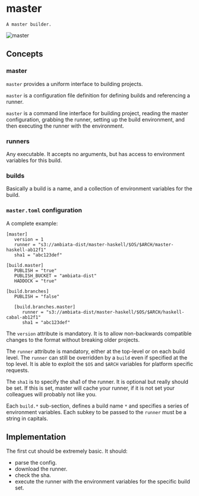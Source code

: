master
======

```
A master builder.
```

![master](http://vignette3.wikia.nocookie.net/lego/images/9/97/VitruviusTheAwesome.jpg/revision/latest?cb=20131123165335)

Concepts
--------

### master

`master` provides a uniform interface to building projects.

`master` is a configuration file definition for defining builds and
referencing a runner.

`master` is a command line interface for building project, reading
the master configuration, grabbing the runner, setting up the build
environment, and then executing the runner with the environment.

### runners

Any executable. It accepts no arguments, but has access to
environment variables for this build.

### builds

Basically a build is a name, and a collection of environment variables
for the build.

### `master.toml` configuration

A complete example:

```
[master]
   version = 1
   runner = "s3://ambiata-dist/master-haskell/$OS/$ARCH/master-haskell-ab12f1"
   sha1 = "abc123def"

[build.master]
   PUBLISH = "true"
   PUBLISH_BUCKET = "ambiata-dist"
   HADDOCK = "true"

[build.branches]
   PUBLISH = "false"

   [build.branches.master]
      runner = "s3://ambiata-dist/master-haskell/$OS/$ARCH/haskell-cabal-ab12f1"
      sha1 = "abc123def"

```

The `version` attribute is mandatory. It is to allow non-backwards compatible
changes to the format without breaking older projects.

The `runner` attribute is mandatory, either at the top-level or on each build
level. The `runner` can still be overridden by a `build` even if specified at
the top level.
It is able to exploit the `$OS` and `$ARCH` variables for platform specific requests.

The `sha1` is to specify the sha1 of the runner. It is optional but really
should be set. If this is set, master will cache your runner, if it is not
set your colleagues will probably not like you.

Each `build.*` sub-section, defines a build name `*` and specifies a series
of environment variables. Each subkey to be passed to the `runner` must
 be a string in capitals.


Implementation
--------------

The first cut should be extremely basic. It should:
 - parse the config.
 - download the runner.
 - check the sha.
 - execute the runner with the environment variables for the specific build set.

